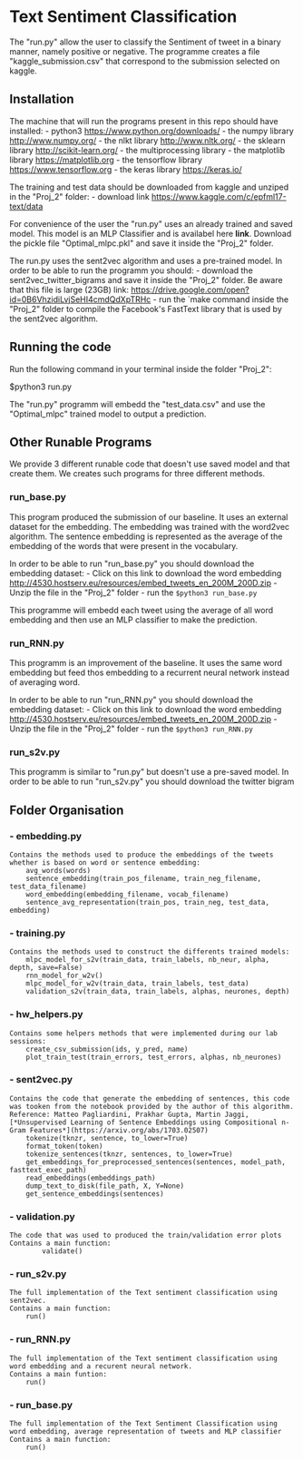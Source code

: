# Text Sentiment Classification

The "run.py" allow the user to classify the Sentiment of tweet in a binary manner, namely positive or negative.
The programme creates a file "kaggle_submission.csv" that correspond to the submission selected on kaggle.

## Installation
The machine that will run the programs present in this repo should have installed:
	- python3 https://www.python.org/downloads/
	- the numpy library http://www.numpy.org/
	- the nlkt library http://www.nltk.org/
	- the sklearn library http://scikit-learn.org/
	- the multiprocessing library 
	- the matplotlib library https://matplotlib.org
	- the tensorflow library https://www.tensorflow.org
	- the keras library https://keras.io/

The training and test data should be downloaded from kaggle and unziped in the "Proj_2" folder:
	- download link https://www.kaggle.com/c/epfml17-text/data

For convenience of the user the "run.py" uses an already trained and saved model. This model is an MLP Classifier and is availabel here **link**. 
Download the pickle file "Optimal_mlpc.pkl" and save it inside the "Proj_2" folder.

The run.py uses the sent2vec algorithm and uses a pre-trained model. In order to be able to run the programm you should:
	- download the sent2vec_twitter_bigrams and save it inside the "Proj_2" folder. Be aware that this file is large (23GB)
	link: https://drive.google.com/open?id=0B6VhzidiLvjSeHI4cmdQdXpTRHc
	- run the `make command inside the "Proj_2" folder to compile the Facebook's FastText library that is used by the sent2vec algorithm.


## Running the code

Run the following command in your terminal inside the folder "Proj_2":

$python3 run.py

The "run.py" programm will embedd the "test_data.csv" and use the "Optimal_mlpc" trained model to output a prediction.


## Other Runable Programs

We provide 3 different runable code that doesn't use saved model and that create them. We creates such programs for three different methods.

### run_base.py
This program produced the submission of our baseline. It uses an external dataset for the embedding. The embedding was trained with the word2vec algorithm. The sentence embedding is represented as the average of the embedding of the words that were present in the vocabulary.

In order to be able to run "run_base.py" you should download the embedding dataset:
	- Click on this link to download the word embedding http://4530.hostserv.eu/resources/embed_tweets_en_200M_200D.zip
	- Unzip the file in the "Proj_2" folder
	- run the `$python3 run_base.py`

This programme will embedd each tweet using the average of all word embedding and then use an MLP classifier to make the prediction.

### run_RNN.py
This programm is an improvement of the baseline. It uses the same word embedding but feed thos embedding to a recurrent neural network instead of averaging word.

In order to be able to run "run_RNN.py" you should download the embedding dataset:
	- Click on this link to download the word embedding http://4530.hostserv.eu/resources/embed_tweets_en_200M_200D.zip
	- Unzip the file in the "Proj_2" folder
	- run the `$python3 run_RNN.py`

### run_s2v.py
This programm is similar to "run.py" but doesn't use a pre-saved model.
In order to be able to run "run_s2v.py" you should download the twitter bigram

## Folder Organisation

### - embedding.py
	Contains the methods used to produce the embeddings of the tweets whether is based on word or sentence embedding:
		avg_words(words)
		sentence_embedding(train_pos_filename, train_neg_filename, test_data_filename)
		word_embedding(embedding_filename, vocab_filename)
		sentence_avg_representation(train_pos, train_neg, test_data, embedding)
### - training.py
	Contains the methods used to construct the differents trained models:
		mlpc_model_for_s2v(train_data, train_labels, nb_neur, alpha, depth, save=False)
		rnn_model_for_w2v()
		mlpc_model_for_w2v(train_data, train_labels, test_data)
		validation_s2v(train_data, train_labels, alphas, neurones, depth)
### - hw_helpers.py
	Contains some helpers methods that were implemented during our lab sessions:
		create_csv_submission(ids, y_pred, name)
		plot_train_test(train_errors, test_errors, alphas, nb_neurones)
### - sent2vec.py
	Contains the code that generate the embedding of sentences, this code was tooken from the notebook provided by the author of this algorithm. 
	Reference: Matteo Pagliardini, Prakhar Gupta, Martin Jaggi, [*Unsupervised Learning of Sentence Embeddings using Compositional n-Gram Features*](https://arxiv.org/abs/1703.02507)
		tokenize(tknzr, sentence, to_lower=True)
		format_token(token)
		tokenize_sentences(tknzr, sentences, to_lower=True)
		get_embeddings_for_preprocessed_sentences(sentences, model_path, fasttext_exec_path)
		read_embeddings(embeddings_path)
		dump_text_to_disk(file_path, X, Y=None)
		get_sentence_embeddings(sentences)
### - validation.py
	The code that was used to produced the train/validation error plots
	Contains a main function:
			validate()

### - run_s2v.py
	The full implementation of the Text sentiment classification using sent2vec.
	Contains a main function:
    	run()
### - run_RNN.py
	The full implementation of the Text sentiment classification using word embedding and a recurent neural network.
	Contains a main funtion:
		run()
### - run_base.py
	The full implementation of the Text Sentiment Classification using word embedding, average representation of tweets and MLP classifier
	Contains a main function:
		run()




